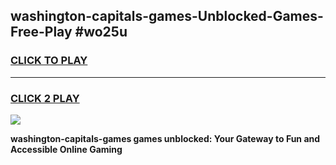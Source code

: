 
## washington-capitals-games-Unblocked-Games-Free-Play #wo25u
<h3>
<a href="https://us.freeplayer.one?title=washington-capitals-games&ref=9M">CLICK TO PLAY</a></h3>
<hr>

<h3>
<a href="https://us.freeplayer.one?title=washington-capitals-games&ref=9M">CLICK 2 PLAY</a>
  
</h3>

<a href="https://us.freeplayer.one?title=washington-capitals-games&ref=9M"><img src="https://clearcache.store/games.png"></a>


**washington-capitals-games games unblocked: Your Gateway to Fun and Accessible Online Gaming**
